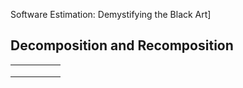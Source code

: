 Software Estimation: Demystifying the Black Art]

Decomposition and Recomposition 
---


|   |   |   |   |   |
|---|---|---|---|---|
|   |   |   |   |   |
|   |   |   |   |   |
|   |   |   |   |   |
